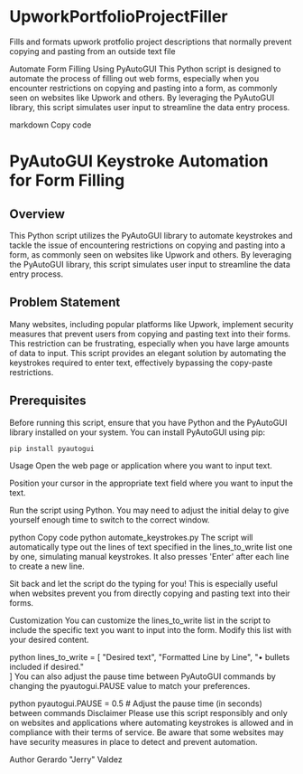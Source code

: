 # UpworkPortfolioProjectFiller
Fills and formats upwork protfolio project descriptions that normally prevent copying and pasting from an outside text file

Automate Form Filling Using PyAutoGUI
This Python script is designed to automate the process of filling out web forms, especially when you encounter restrictions on copying and pasting into a form, as commonly seen on websites like Upwork and others. By leveraging the PyAutoGUI library, this script simulates user input to streamline the data entry process.

markdown
Copy code
# PyAutoGUI Keystroke Automation for Form Filling

## Overview

This Python script utilizes the PyAutoGUI library to automate keystrokes and tackle the issue of encountering restrictions on copying and pasting into a form, as commonly seen on websites like Upwork and others. By leveraging the PyAutoGUI library, this script simulates user input to streamline the data entry process.

## Problem Statement

Many websites, including popular platforms like Upwork, implement security measures that prevent users from copying and pasting text into their forms. This restriction can be frustrating, especially when you have large amounts of data to input. This script provides an elegant solution by automating the keystrokes required to enter text, effectively bypassing the copy-paste restrictions.

## Prerequisites

Before running this script, ensure that you have Python and the PyAutoGUI library installed on your system. You can install PyAutoGUI using pip:

```bash
pip install pyautogui
```

Usage
Open the web page or application where you want to input text.

Position your cursor in the appropriate text field where you want to input the text.

Run the script using Python. You may need to adjust the initial delay to give yourself enough time to switch to the correct window.

python
Copy code
python automate_keystrokes.py
The script will automatically type out the lines of text specified in the lines_to_write list one by one, simulating manual keystrokes. It also presses 'Enter' after each line to create a new line.

Sit back and let the script do the typing for you! This is especially useful when websites prevent you from directly copying and pasting text into their forms.

Customization
You can customize the lines_to_write list in the script to include the specific text you want to input into the form. Modify this list with your desired content.

python
lines_to_write = [
    "Desired text",
    "Formatted Line by Line",
    "• bullets included if desired."    
]
You can also adjust the pause time between PyAutoGUI commands by changing the pyautogui.PAUSE value to match your preferences.

python
pyautogui.PAUSE = 0.5  # Adjust the pause time (in seconds) between commands
Disclaimer
Please use this script responsibly and only on websites and applications where automating keystrokes is allowed and in compliance with their terms of service. Be aware that some websites may have security measures in place to detect and prevent automation.

Author
Gerardo "Jerry" Valdez
